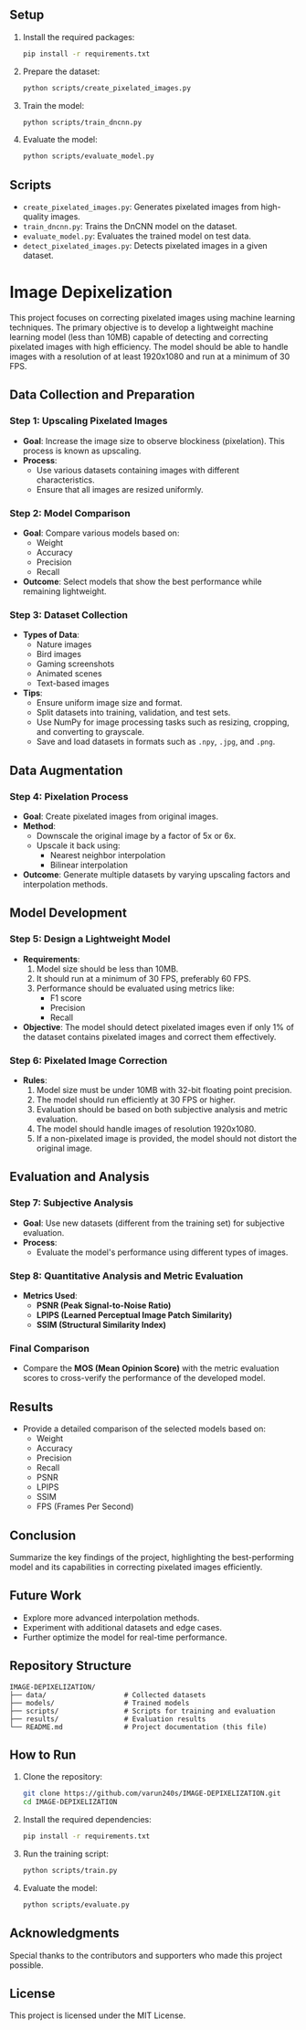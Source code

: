 
## Setup

1. Install the required packages:

    ```bash
    pip install -r requirements.txt
    ```

2. Prepare the dataset:

    ```bash
    python scripts/create_pixelated_images.py
    ```

3. Train the model:

    ```bash
    python scripts/train_dncnn.py
    ```

4. Evaluate the model:

    ```bash
    python scripts/evaluate_model.py
    ```
    
## Scripts

- `create_pixelated_images.py`: Generates pixelated images from high-quality images.
- `train_dncnn.py`: Trains the DnCNN model on the dataset.
- `evaluate_model.py`: Evaluates the trained model on test data.
- `detect_pixelated_images.py`: Detects pixelated images in a given dataset.



# Image Depixelization

This project focuses on correcting pixelated images using machine learning techniques. The primary objective is to develop a lightweight machine learning model (less than 10MB) capable of detecting and correcting pixelated images with high efficiency. The model should be able to handle images with a resolution of at least 1920x1080 and run at a minimum of 30 FPS.

## Data Collection and Preparation

### Step 1: Upscaling Pixelated Images
- **Goal**: Increase the image size to observe blockiness (pixelation). This process is known as upscaling.
- **Process**: 
  - Use various datasets containing images with different characteristics.
  - Ensure that all images are resized uniformly.

### Step 2: Model Comparison
- **Goal**: Compare various models based on:
  - Weight
  - Accuracy
  - Precision
  - Recall
- **Outcome**: Select models that show the best performance while remaining lightweight.

### Step 3: Dataset Collection
- **Types of Data**:
  - Nature images
  - Bird images
  - Gaming screenshots
  - Animated scenes
  - Text-based images
- **Tips**:
  - Ensure uniform image size and format.
  - Split datasets into training, validation, and test sets.
  - Use NumPy for image processing tasks such as resizing, cropping, and converting to grayscale.
  - Save and load datasets in formats such as `.npy`, `.jpg`, and `.png`.

## Data Augmentation

### Step 4: Pixelation Process
- **Goal**: Create pixelated images from original images.
- **Method**:
  - Downscale the original image by a factor of 5x or 6x.
  - Upscale it back using:
    - Nearest neighbor interpolation
    - Bilinear interpolation
- **Outcome**: Generate multiple datasets by varying upscaling factors and interpolation methods.

## Model Development

### Step 5: Design a Lightweight Model
- **Requirements**:
  1. Model size should be less than 10MB.
  2. It should run at a minimum of 30 FPS, preferably 60 FPS.
  3. Performance should be evaluated using metrics like:
     - F1 score
     - Precision
     - Recall
- **Objective**: The model should detect pixelated images even if only 1% of the dataset contains pixelated images and correct them effectively.

### Step 6: Pixelated Image Correction
- **Rules**:
  1. Model size must be under 10MB with 32-bit floating point precision.
  2. The model should run efficiently at 30 FPS or higher.
  3. Evaluation should be based on both subjective analysis and metric evaluation.
  4. The model should handle images of resolution 1920x1080.
  5. If a non-pixelated image is provided, the model should not distort the original image.

## Evaluation and Analysis

### Step 7: Subjective Analysis
- **Goal**: Use new datasets (different from the training set) for subjective evaluation.
- **Process**:
  - Evaluate the model's performance using different types of images.

### Step 8: Quantitative Analysis and Metric Evaluation
- **Metrics Used**:
  - **PSNR (Peak Signal-to-Noise Ratio)**
  - **LPIPS (Learned Perceptual Image Patch Similarity)**
  - **SSIM (Structural Similarity Index)**

### Final Comparison
- Compare the **MOS (Mean Opinion Score)** with the metric evaluation scores to cross-verify the performance of the developed model.

## Results
- Provide a detailed comparison of the selected models based on:
  - Weight
  - Accuracy
  - Precision
  - Recall
  - PSNR
  - LPIPS
  - SSIM
  - FPS (Frames Per Second)

## Conclusion
Summarize the key findings of the project, highlighting the best-performing model and its capabilities in correcting pixelated images efficiently.

## Future Work
- Explore more advanced interpolation methods.
- Experiment with additional datasets and edge cases.
- Further optimize the model for real-time performance.

## Repository Structure
```
IMAGE-DEPIXELIZATION/
├── data/                   # Collected datasets
├── models/                 # Trained models
├── scripts/                # Scripts for training and evaluation
├── results/                # Evaluation results
└── README.md               # Project documentation (this file)
```

## How to Run
1. Clone the repository:
   ```bash
   git clone https://github.com/varun240s/IMAGE-DEPIXELIZATION.git
   cd IMAGE-DEPIXELIZATION
   ```
2. Install the required dependencies:
   ```bash
   pip install -r requirements.txt
   ```
3. Run the training script:
   ```bash
   python scripts/train.py
   ```
4. Evaluate the model:
   ```bash
   python scripts/evaluate.py
   ```

## Acknowledgments
Special thanks to the contributors and supporters who made this project possible.

## License
This project is licensed under the MIT License.




